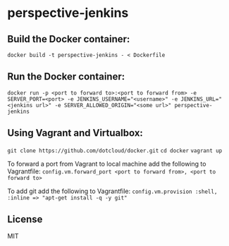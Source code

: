 perspective-jenkins
==================

Build the Docker container:
---------------------------
```docker build -t perspective-jenkins - < Dockerfile```

Run the Docker container:
--------------------------
```docker run -p <port to forward to>:<port to forward from> -e SERVER_PORT=<port> -e JENKINS_USERNAME="<username>" -e JENKINS_URL="<jenkins url>" -e SERVER_ALLOWED_ORIGIN="<some url>" perspective-jenkins```

Using Vagrant and Virtualbox:
-----------------------------

```git clone https://github.com/dotcloud/docker.git```
```cd docker```
```vagrant up```

To forward a port from Vagrant to local machine add the following to Vagrantfile:
```config.vm.forward_port <port to forward from>, <port to forward to>```

To add git add the following to Vagrantfile:
```config.vm.provision :shell, :inline => "apt-get install -q -y git"```

License
-------

MIT
